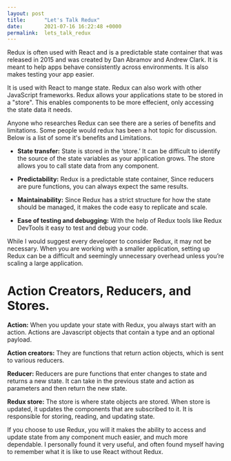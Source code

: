 ```yaml
---
layout: post
title:      "Let's Talk Redux"
date:       2021-07-16 16:22:48 +0000
permalink:  lets_talk_redux
---
```



Redux is often used with React and is a predictable state container that was released in 2015 and was created by Dan Abramov and Andrew Clark. It is meant to help apps behave consistently across environments. It is also makes testing your app easier. 

It is used with React to mange state. Redux can also work with other JavaScript frameworks. Redux allows your applications state to be stored in a "store". This enables components to be more effecient, only accessing the state data it needs.

Anyone who researches Redux can see there are a series of benefits and limitations. Some people would redux has been a hot topic for discussion. Below is a list of some it's benefits and Limitations. 

* **State transfer:** State is stored in the ‘store.’ It can be difficult to identify the source of the state variables as your application grows.  The store allows you to call state data from any component.

* **Predictability:** Redux is a predictable state container, Since reducers are pure functions, you can always expect the same results. 

* **Maintainability:** Since Redux has a strict structure for how the state should be managed, it makes the code easy to replicate and scale.

* **Ease of testing and debugging:** With the help of Redux tools like Redux DevTools it easy to test and debug your code.

While I would suggest every developer to consider Redux, it may not be necessary. When you are working with a smaller application, setting up Redux can be a difficult and seemingly unnecessary overhead unless you’re scaling a large application.


# Action Creators, Reducers, and Stores. 

**Action:** When you update your state with Redux, you always start with an action. Actions are Javascript objects that contain a type and an optional payload.

**Action creators:** They are functions that return action objects, which is sent to various reducers.

**Reducer:** Reducers are pure functions that enter changes to state and returns a new state. It can take in the previous state and action as parameters and then return the new state.

**Redux store:** The store is where state objects are stored. When store is updated, it updates the components that are subscribed to it. It is responsible for storing, reading, and updating state.


If you choose to use Redux, you will it makes the ability to access and update state from any component much easier, and much more dependable. I personally found it very useful, and often found myself having to remember what it is like to use React without Redux. 
